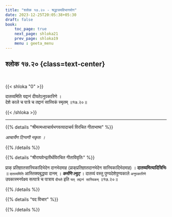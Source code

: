 ```yaml
---
title: "श्लोक १७.२० - श्रद्धात्रयविभागयोग"
date: 2023-12-25T20:05:38+05:30
draft: false
book:
    toc_page: true
    next_page: shloka21
    prev_page: shloka19
    menu : geeta_menu
---
```




## श्लोक १७.२० {class=text-center}

<br/>

{{< shloka  "0"  >}}

दातव्यमिति यद्दानं दीयतेऽनुपकारिणे ।  
देशे काले च पात्रे च तद्दानं सात्त्विकं स्मृतम् ॥१७.२०॥

{{< /shloka >}}

---


{{% details "श्रीमत्मध्वाचार्यभगवत्पादाचर्य विरचित  गीताभाष्य" %}}

*आचार्येण टिप्पणी नकृतः ।*

{{% /details %}}



{{% details "श्रीराघवेन्द्रतीर्थविरचित गीताविवृतिः" %}}

प्राक्‌ प्रतिज्ञातसात्त्विकादिभेदेन दानभेदमाह 
(प्राक्‌प्रतिज्ञातदानभेदेन सात्त्विकादिभेदमाह) । **दातव्यमित्यादित्रिभिः** ॥ 
`दातव्यमिति` आस्तिक्यबुद्ध्या दानम्‌ । ***कर्मणि ल्युट्‌*** । 
दातव्यं वस्तु पुण्यदेशेपुण्यकाले `अनुपकारिणे` उपकारमनपेक्ष्य सत्पात्रे च पात्राय
`दीयते` इति `यत्‌ तद्दानं सात्त्विकम्‌` ॥१७.२०॥

{{% /details %}}



{{% details "पद विचार" %}}


{{% /details %}}
